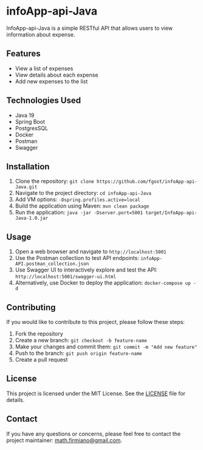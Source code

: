 # infoApp-api-Java

InfoApp-api-Java is a simple RESTful API that allows users to view information about expense.

## Features

- View a list of expenses
- View details about each expense
- Add new expenses to the list

## Technologies Used

- Java 19
- Spring Boot
- PostgresSQL
- Docker
- Postman
- Swagger

## Installation

1. Clone the repository: `git clone https://github.com/fgost/infoApp-api-Java.git`
2. Navigate to the project directory: `cd infoApp-api-Java`
3. Add VM options: `-Dspring.profiles.active=local`
4. Build the application using Maven: `mvn clean package`
5. Run the application: `java -jar -Dserver.port=5001 target/InfoApp-api-Java-1.0.jar`

## Usage

1. Open a web browser and navigate to `http://localhost:5001`
2. Use the Postman collection to test API endpoints: `infoApp-API.postman_collection.json`
3. Use Swagger UI to interactively explore and test the API: `http://localhost:5001/swagger-ui.html`
4. Alternatively, use Docker to deploy the application: `docker-compose up -d`

## Contributing

If you would like to contribute to this project, please follow these steps:

1. Fork the repository
2. Create a new branch: `git checkout -b feature-name`
3. Make your changes and commit them: `git commit -m "Add new feature"`
4. Push to the branch: `git push origin feature-name`
5. Create a pull request

## License

This project is licensed under the MIT License. See the [LICENSE](https://github.com/fgost/InfoApp-api-Java/blob/master/LICENSE) file for details.

## Contact

If you have any questions or concerns, please feel free to contact the project maintainer: math.firmiano@gmail.com.